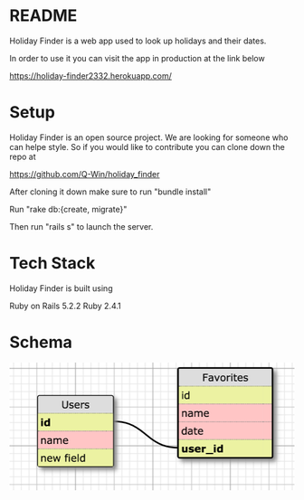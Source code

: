 # README

Holiday Finder is a web app used to look up holidays and their dates.

In order to use it you can visit the app in production at the link below

https://holiday-finder2332.herokuapp.com/


# Setup

Holiday Finder is an open source project. We are looking for someone who can helpe
style. So if you would like to contribute you can clone down the repo at

https://github.com/Q-Win/holiday_finder

After cloning it down make sure to run "bundle install"

Run "rake db:{create, migrate}"

Then run "rails s" to launch the server.

# Tech Stack

Holiday Finder is built using

Ruby on Rails 5.2.2
Ruby 2.4.1

# Schema

![](https://github.com/Q-Win/holiday_finder/blob/master/Screen%20Shot%202019-02-26%20at%206.00.25%20PM.png)
